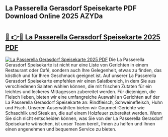 ## La Passerella Gerasdorf Speisekarte PDF Download Online 2025 AZYDa

# <h2><a href="http://gcdtckg.nevu.top/?p=La+Passerella+Gerasdorf+Speisekarte">🔗 👉🔴 La Passerella Gerasdorf Speisekarte 2025 PDF</a></h2>

[![La Passerella Gerasdorf Speisekarte 2025 PDF](https://i.imgur.com/dBaPXMq.png)](http://gcdtckg.nevu.top/?p=La+Passerella+Gerasdorf+Speisekarte)
Die La Passerella Gerasdorf Speisekarte ist nicht nur eine Liste von Gerichten in einem Restaurant oder Café, sondern auch Ihre Gelegenheit, etwas zu finden, das köstlich und für Ihren Geschmack geeignet ist. Auf unserer La Passerella Gerasdorf Speisekarte empfehlen wir einen Salatbereich, in dem Sie aus verschiedenen Salaten wählen können, die mit frischen Zutaten für ein leichtes und leckeres Mittagessen zubereitet werden. Für diejenigen, die Fleisch lieben, bieten wir eine umfangreiche Auswahl an Gerichten auf der La Passerella Gerasdorf Speisekarte an: Rindfleisch, Schweinefleisch, Huhn und Fisch. Unseren Auserwählten bieten wir Gourmet-Gerichte wie Schaschlik und Steak an, die auf einem Holzfeuer zubereitet werden. Wenn Sie sich nicht entscheiden können, was Sie von der La Passerella Gerasdorf Speisekarte wünschen, ist unser Team bereit, Ihnen zu helfen und Ihnen einen angenehmen und bequemen Service zu bieten.
